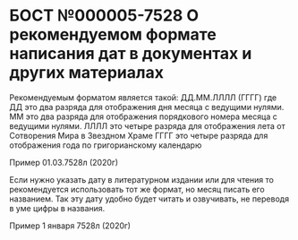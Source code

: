 # БОСТ №000005-7528 О рекомендуемом формате написания дат в документах и других материалах

Рекомендуемым форматом является такой: ДД.ММ.ЛЛЛЛ (ГГГГ)
где 
ДД это два разряда для отображения дня месяца с ведущими нулями.
ММ это два разряда для отображения порядкового номера месяца с ведущими нулями.
ЛЛЛЛ это четыре разряда для отображения лета от Сотворения Мира в Звездном Храме
ГГГГ это четыре разряда для отображения года по григорианскому календарю

Пример 01.03.7528л (2020г)

Если нужно указать дату в литературном издании или для чтения то рекомендуется использовать тот же формат, но месяц писать его названием.
Так эту дату удобно будет читать и озвучивать, не переводя в уме цифры в названия.

Пример 1 января 7528л (2020г)
